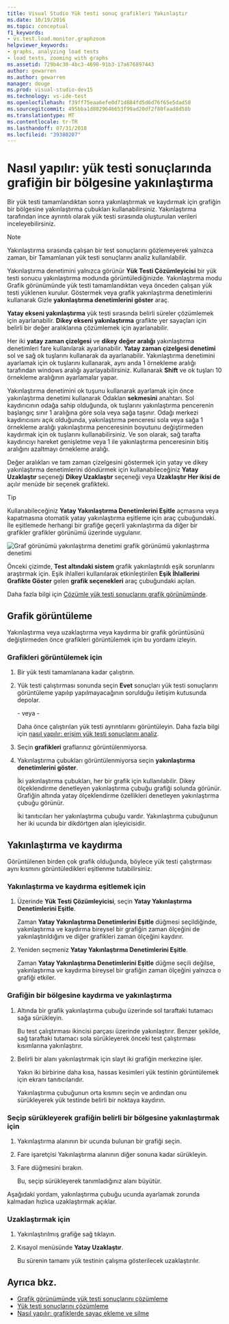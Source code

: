 ```yaml
---
title: Visual Studio Yük testi sonuç grafikleri Yakınlaştır
ms.date: 10/19/2016
ms.topic: conceptual
f1_keywords:
- vs.test.load.monitor.graphzoom
helpviewer_keywords:
- graphs, analyzing load tests
- load tests, zooming with graphs
ms.assetid: 729b4c30-4bc3-4698-91b3-17a676897443
author: gewarren
ms.author: gewarren
manager: douge
ms.prod: visual-studio-dev15
ms.technology: vs-ide-test
ms.openlocfilehash: f39ff75eaa6efe0d71d884fd5d6d76f65e5dad50
ms.sourcegitcommit: 495bba1d8029646653f99ad20df2f80faad8d58b
ms.translationtype: MT
ms.contentlocale: tr-TR
ms.lasthandoff: 07/31/2018
ms.locfileid: "39380207"
---
```

# <a name="how-to-zoom-in-on-a-region-of-the-graph-in-load-test-results"></a>Nasıl yapılır: yük testi sonuçlarında grafiğin bir bölgesine yakınlaştırma

Bir yük testi tamamlandıktan sonra yakınlaştırmak ve kaydırmak için grafiğin bir bölgesine yakınlaştırma çubukları kullanabilirsiniz. Yakınlaştırma tarafından ince ayrıntılı olarak yük testi sırasında oluşturulan verileri inceleyebilirsiniz.

> [!NOTE]
> Yakınlaştırma sırasında çalışan bir test sonuçlarını gözlemeyerek yalnızca zaman, bir Tamamlanan yük testi sonuçlarını analiz kullanılabilir.

 Yakınlaştırma denetimini yalnızca görünür **Yük Testi Çözümleyicisi** bir yük testi sonucu yakınlaştırma modunda görüntülediğinizde. Yakınlaştırma modu Grafik görünümünde yük testi tamamlandıktan veya önceden çalışan yük testi yüklenen kurulur. Göstermek veya grafik yakınlaştırma denetimlerini kullanarak Gizle **yakınlaştırma denetimlerini göster** araç.

 **Yatay ekseni yakınlaştırma** yük testi sırasında belirli süreler çözümlemek için ayarlanabilir. **Dikey ekseni yakınlaştırma** grafikte yer sayaçları için belirli bir değer aralıklarına çözümlemek için ayarlanabilir.

 Her iki **yatay zaman çizelgesi** ve **dikey değer aralığı** yakınlaştırma denetimleri fare kullanılarak ayarlanabilir. **Yatay zaman çizelgesi denetimi** sol ve sağ ok tuşlarını kullanarak da ayarlanabilir. Yakınlaştırma denetimini ayarlamak için ok tuşlarını kullanarak, aynı anda 1 örnekleme aralığı tarafından windows aralığı ayarlayabilirsiniz. Kullanarak **Shift** ve ok tuşları 10 örnekleme aralığının ayarlamalar yapar.

 Yakınlaştırma denetimini ok tuşunu kullanarak ayarlamak için önce yakınlaştırma denetimi kullanarak Odaklan **sekmesini** anahtarı. Sol kaydırıcının odağa sahip olduğunda, ok tuşlarını yakınlaştırma pencerenin başlangıç sınır 1 aralığına göre sola veya sağa taşınır. Odağı merkezi kaydırıcısını açık olduğunda, yakınlaştırma penceresi sola veya sağa 1 örnekleme aralığı yakınlaştırma penceresinin boyutunu değiştirmeden kaydırmak için ok tuşlarını kullanabilirsiniz. Ve son olarak, sağ tarafta kaydırıcıyı hareket genişletme veya 1 ile yakınlaştırma penceresinin bitiş aralığını azaltmayı örnekleme aralığı.

 Değer aralıkları ve tam zaman çizelgesini göstermek için yatay ve dikey yakınlaştırma denetimlerini döndürmek için kullanabileceğiniz **Yatay Uzaklaştır** seçeneği **Dikey Uzaklaştır** seçeneği veya **Uzaklaştır Her ikisi de** açılır menüde bir seçenek grafikteki.

> [!TIP]
> Kullanabileceğiniz **Yatay Yakınlaştırma Denetimlerini Eşitle** açmasına veya kapatmasına otomatik yatay yakınlaştırma eşitleme için araç çubuğundaki. İle eşitlemede herhangi bir grafiğe geçerli yakınlaştırma da diğer bir grafikler grafikler görünümü üzerinde uygulanır.

 ![Graf görünümü yakınlaştırma denetimi](../test/media/ltest_zoomcontrol.png) grafik görünümü yakınlaştırma denetimi

 Önceki çizimde, **Test altındaki sistem** grafik yakınlaştırıldı eşik sorunlarını araştırmak için. Eşik ihlalleri kullanılarak etkinleştirilen **Eşik İhlallerini Grafikte Göster** gelen **grafik seçenekleri** araç çubuğundaki açılan.

 Daha fazla bilgi için [Çözümle yük testi sonuçlarını grafik görünümünde](../test/analyze-load-test-results-in-the-graphs-view.md).

## <a name="display-graphs"></a>Grafik görüntüleme
 Yakınlaştırma veya uzaklaştırma veya kaydırma bir grafik görüntüsünü değiştirmeden önce grafikleri görüntülemek için bu yordamı izleyin.

### <a name="to-display-graphs"></a>Grafikleri görüntülemek için

1.  Bir yük testi tamamlanana kadar çalıştırın.

2.  Yük testi çalıştırması sonunda seçin **Evet** sonuçları yük testi sonuçlarını görüntüleme yapılıp yapılmayacağının sorulduğu iletişim kutusunda depolar.

     \- veya -

     Daha önce çalıştırılan yük testi ayrıntılarını görüntüleyin. Daha fazla bilgi için [nasıl yapılır: erişim yük testi sonuçlarını analiz](../test/how-to-access-load-test-results-for-analysis.md).

3.  Seçin **grafikleri** graflarınız görüntülenmiyorsa.

4.  Yakınlaştırma çubukları görüntülenmiyorsa seçin **yakınlaştırma denetimlerini göster**.

     İki yakınlaştırma çubukları, her bir grafik için kullanılabilir. Dikey ölçeklendirme denetleyen yakınlaştırma çubuğu grafiği solunda görünür. Grafiğin altında yatay ölçeklendirme özellikleri denetleyen yakınlaştırma çubuğu görünür.

     İki tanıtıcıları her yakınlaştırma çubuğu vardır. Yakınlaştırma çubuğunun her iki ucunda bir dikdörtgen alan işleyicisidir.

## <a name="zoom-and-scroll"></a>Yakınlaştırma ve kaydırma
 Görüntülenen birden çok grafik olduğunda, böylece yük testi çalıştırması aynı kısmını görüntüledikleri eşitlenme tutabilirsiniz.

### <a name="to-synchronize-zooming-and-scrolling"></a>Yakınlaştırma ve kaydırma eşitlemek için

1.  Üzerinde **Yük Testi Çözümleyicisi**, seçin **Yatay Yakınlaştırma Denetimlerini Eşitle**.

     Zaman **Yatay Yakınlaştırma Denetimlerini Eşitle** düğmesi seçildiğinde, yakınlaştırma ve kaydırma bireysel bir grafiğin zaman ölçeğini de yakınlaştırıldığını ve diğer grafikleri zaman ölçeğini kaydırır.

2.  Yeniden seçmeniz **Yatay Yakınlaştırma Denetimlerini Eşitle**.

     Zaman **Yatay Yakınlaştırma Denetimlerini Eşitle** düğme seçili değilse, yakınlaştırma ve kaydırma bireysel bir grafiğin zaman ölçeğini yalnızca o grafiği etkiler.

### <a name="to-zoom-and-scroll-to-a-region-of-the-graph"></a>Grafiğin bir bölgesine kaydırma ve yakınlaştırma

1.  Altında bir grafik yakınlaştırma çubuğu üzerinde sol taraftaki tutamacı sağa sürükleyin.

     Bu test çalıştırması ikincisi parçası üzerinde yakınlaştırır. Benzer şekilde, sağ taraftaki tutamacı sola sürükleyerek önceki test çalıştırması kısımlarına yakınlaştırır.

2.  Belirli bir alanı yakınlaştırmak için slayt iki grafiğin merkezine işler.

     Yakın iki birbirine daha kısa, hassas kesimleri yük testinin görüntülemek için ekranı tanıtıcılarıdır.

     Yakınlaştırma çubuğunun orta kısmını seçin ve ardından onu sürükleyerek yük testinde belirli bir noktaya kaydırın.

### <a name="to-zoom-to-a-region-of-the-graph-by-choosing-and-dragging"></a>Seçip sürükleyerek grafiğin belirli bir bölgesine yakınlaştırmak için

1.  Yakınlaştırma alanının bir ucunda bulunan bir grafiği seçin.

2.  Fare işaretçisi Yakınlaştırma alanının diğer sonuna kadar sürükleyin.

3.  Fare düğmesini bırakın.

     Bu, seçip sürükleyerek tanımladığınız alanı büyütür.

 Aşağıdaki yordam, yakınlaştırma çubuğu ucunda ayarlamak zorunda kalmadan hızlıca uzaklaştırmak açıklar.

### <a name="to-zoom-out"></a>Uzaklaştırmak için

1.  Yakınlaştırılmış grafiğe sağ tıklayın.

2.  Kısayol menüsünde **Yatay Uzaklaştır**.

     Bu sürenin tamamı yük testinin çalışma gösterilecek uzaklaştırılır.

## <a name="see-also"></a>Ayrıca bkz.

- [Grafik görünümünde yük testi sonuçlarını çözümleme](../test/analyze-load-test-results-in-the-graphs-view.md)
- [Yük testi sonuçlarını çözümleme](../test/analyze-load-test-results-using-the-load-test-analyzer.md)
- [Nasıl yapılır: grafiklerde sayaç ekleme ve silme](../test/how-to-add-and-delete-counters-on-graphs-in-load-test-results.md)